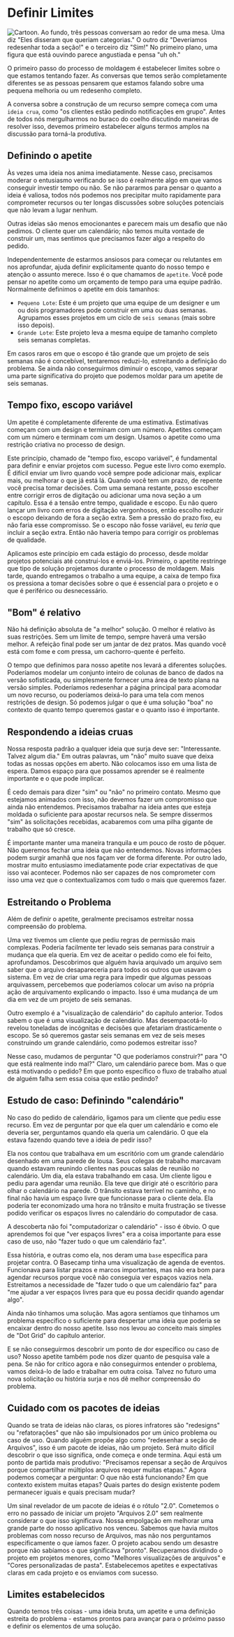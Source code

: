 # Definir Limites

![Cartoon. Ao fundo, três pessoas conversam ao redor de uma mesa. Uma diz "Eles disseram que queriam categorias." O outro diz "Deveríamos redesenhar toda a seção!" e o terceiro diz "Sim!" No primeiro plano, uma figura que está ouvindo parece angustiada e pensa "uh oh."](assets/intro_cartoon-849a30dad3a668738e5933a410abd2dd895dbab32c14bb5bdb1604652f74c1e4.jpg)

O primeiro passo do processo de moldagem é estabelecer limites sobre o que estamos tentando fazer. As conversas que temos serão completamente diferentes se as pessoas pensarem que estamos falando sobre uma pequena melhoria ou um redesenho completo.

A conversa sobre a construção de um recurso sempre começa com uma `ideia crua`, como "os clientes estão pedindo notificações em grupo". Antes de todos nós mergulharmos no buraco do coelho discutindo maneiras de resolver isso, devemos primeiro estabelecer alguns termos amplos na discussão para torná-la produtiva.

## Definindo o apetite

Às vezes uma ideia nos anima imediatamente. Nesse caso, precisamos moderar o entusiasmo verificando se isso é realmente algo em que vamos conseguir investir tempo ou não. Se não pararmos para pensar o quanto a ideia é valiosa, todos nós podemos nos precipitar muito rapidamente para comprometer recursos ou ter longas discussões sobre soluções potenciais que não levam a lugar nenhum.

Outras ideias são menos emocionantes e parecem mais um desafio que não pedimos. O cliente quer um calendário; não temos muita vontade de construir um, mas sentimos que precisamos fazer algo a respeito do pedido.

Independentemente de estarmos ansiosos para começar ou relutantes em nos aprofundar, ajuda definir explicitamente quanto do nosso tempo e atenção o assunto merece. Isso é o que chamamos de `apetite`. Você pode pensar no apetite como um orçamento de tempo para uma equipe padrão. Normalmente definimos o apetite em dois tamanhos:

- `Pequeno Lote`: Este é um projeto que uma equipe de um designer e um ou dois programadores pode construir em uma ou duas semanas. Agrupamos esses projetos em um ciclo de `seis semanas` (mais sobre isso depois).
- `Grande Lote`: Este projeto leva a mesma equipe de tamanho completo seis semanas completas.

Em casos raros em que o escopo é tão grande que um projeto de seis semanas não é concebível, tentaremos reduzi-lo, estreitando a definição do problema. Se ainda não conseguirmos diminuir o escopo, vamos separar uma parte significativa do projeto que podemos moldar para um apetite de seis semanas.

## Tempo fixo, escopo variável

Um apetite é completamente diferente de uma estimativa. Estimativas começam com um design e terminam com um número. Apetites começam com um número e terminam com um design. Usamos o apetite como uma restrição criativa no processo de design.

Este princípio, chamado de "tempo fixo, escopo variável", é fundamental para definir e enviar projetos com sucesso. Pegue este livro como exemplo. É difícil enviar um livro quando você sempre pode adicionar mais, explicar mais, ou melhorar o que já está lá. Quando você tem um prazo, de repente você precisa tomar decisões. Com uma semana restante, posso escolher entre corrigir erros de digitação ou adicionar uma nova seção a um capítulo. Essa é a tensão entre tempo, qualidade e escopo. Eu não quero lançar um livro com erros de digitação vergonhosos, então escolho reduzir o escopo deixando de fora a seção extra. Sem a pressão do prazo fixo, eu não faria esse compromisso. Se o escopo não fosse variável, eu *teria* que incluir a seção extra. Então não haveria tempo para corrigir os problemas de qualidade.

Aplicamos este princípio em cada estágio do processo, desde moldar projetos potenciais até construí-los e enviá-los. Primeiro, o apetite restringe que tipo de solução projetamos durante o processo de moldagem. Mais tarde, quando entregamos o trabalho a uma equipe, a caixa de tempo fixa os pressiona a tomar decisões sobre o que é essencial para o projeto e o que é periférico ou desnecessário.

## "Bom" é relativo

Não há definição absoluta de "a melhor" solução. O melhor é relativo às suas restrições. Sem um limite de tempo, sempre haverá uma versão melhor. A refeição final pode ser um jantar de dez pratos. Mas quando você está com fome e com pressa, um cachorro-quente é perfeito.

O tempo que definimos para nosso apetite nos levará a diferentes soluções. Poderíamos modelar um conjunto inteiro de colunas de banco de dados na versão sofisticada, ou simplesmente fornecer uma área de texto plana na versão simples. Poderíamos redesenhar a página principal para acomodar um novo recurso, ou poderíamos deixá-lo para uma tela com menos restrições de design. Só podemos julgar o que é uma solução "boa" no contexto de quanto tempo queremos gastar e o quanto isso é importante.

## Respondendo a ideias cruas

Nossa resposta padrão a qualquer ideia que surja deve ser: "Interessante. Talvez algum dia." Em outras palavras, um "não" muito suave que deixa todas as nossas opções em aberto. Não colocamos isso em uma lista de espera. Damos espaço para que possamos aprender se é realmente importante e o que pode implicar.

É cedo demais para dizer "sim" ou "não" no primeiro contato. Mesmo que estejamos animados com isso, não devemos fazer um compromisso que ainda não entendemos. Precisamos trabalhar na ideia antes que esteja moldada o suficiente para apostar recursos nela. Se sempre dissermos "sim" às solicitações recebidas, acabaremos com uma pilha gigante de trabalho que só cresce.

É importante manter uma maneira tranquila e um pouco de rosto de pôquer. Não queremos fechar uma ideia que não entendemos. Novas informações podem surgir amanhã que nos façam ver de forma diferente. Por outro lado, mostrar muito entusiasmo imediatamente pode criar expectativas de que isso vai acontecer. Podemos não ser capazes de nos comprometer com isso uma vez que o contextualizamos com tudo o mais que queremos fazer.

## Estreitando o Problema

Além de definir o apetite, geralmente precisamos estreitar nossa compreensão do problema.

Uma vez tivemos um cliente que pediu regras de permissão mais complexas. Poderia facilmente ter levado seis semanas para construir a mudança que ela queria. Em vez de aceitar o pedido como ele foi feito, aprofundamos. Descobrimos que alguém havia arquivado um arquivo sem saber que o arquivo desapareceria para todos os outros que usavam o sistema. Em vez de criar uma regra para impedir que algumas pessoas arquivassem, percebemos que poderíamos colocar um aviso na própria ação de arquivamento explicando o impacto. Isso é uma mudança de um dia em vez de um projeto de seis semanas.

Outro exemplo é a "visualização de calendário" do capítulo anterior. Todos sabem o que é uma visualização de calendário. Mas desempacotá-lo revelou toneladas de incógnitas e decisões que afetariam drasticamente o escopo. Se só queremos gastar seis semanas em vez de seis meses construindo um grande calendário, como podemos estreitar isso?

Nesse caso, mudamos de perguntar "O que poderíamos construir?" para "O que está realmente indo mal?" Claro, um calendário parece bom. Mas o que está motivando o pedido? Em que ponto específico o fluxo de trabalho atual de alguém falha sem essa coisa que estão pedindo?

## Estudo de caso: Definindo "calendário"

No caso do pedido de calendário, ligamos para um cliente que pediu esse recurso. Em vez de perguntar por que ela quer um calendário e como ele deveria ser, perguntamos quando ela queria um calendário. O que ela estava fazendo quando teve a ideia de pedir isso?

Ela nos contou que trabalhava em um escritório com um grande calendário desenhado em uma parede de lousa. Seus colegas de trabalho marcavam quando estavam reunindo clientes nas poucas salas de reunião no calendário. Um dia, ela estava trabalhando em casa. Um cliente ligou e pediu para agendar uma reunião. Ela teve que dirigir até o escritório para olhar o calendário na parede. O trânsito estava terrível no caminho, e no final não havia um espaço livre que funcionasse para o cliente dela. Ela poderia ter economizado uma hora no trânsito e muita frustração se tivesse podido verificar os espaços livres no calendário do computador de casa.

A descoberta não foi "computadorizar o calendário" - isso é óbvio. O que aprendemos foi que "ver espaços livres" era a coisa importante para esse caso de uso, não "fazer tudo o que um calendário faz".

Essa história, e outras como ela, nos deram uma `base` específica para projetar contra. O Basecamp tinha uma visualização de agenda de eventos. Funcionava para listar prazos e marcos importantes, mas não era bom para agendar recursos porque você não conseguia ver espaços vazios nela. Estreitamos a necessidade de "fazer tudo o que um calendário faz" para "me ajudar a ver espaços livres para que eu possa decidir quando agendar algo".

Ainda não tínhamos uma solução. Mas agora sentíamos que tínhamos um problema específico o suficiente para despertar uma ideia que poderia se encaixar dentro do nosso apetite. Isso nos levou ao conceito mais simples de "Dot Grid" do capítulo anterior.

E se não conseguirmos descobrir um ponto de dor específico ou caso de uso? Nosso apetite também pode nos dizer quanto de pesquisa vale a pena. Se não for crítico agora e não conseguirmos entender o problema, vamos deixá-lo de lado e trabalhar em outra coisa. Talvez no futuro uma nova solicitação ou história surja e nos dê melhor compreensão do problema.

## Cuidado com os pacotes de ideias

Quando se trata de ideias não claras, os piores infratores são "redesigns" ou "refatorações" que não são impulsionados por um único problema ou caso de uso. Quando alguém propõe algo como "redesenhar a seção de Arquivos", isso é um pacote de ideias, não um projeto. Será muito difícil descobrir o que isso significa, onde começa e onde termina. Aqui está um ponto de partida mais produtivo: "Precisamos repensar a seção de Arquivos porque compartilhar múltiplos arquivos requer muitas etapas." Agora podemos começar a perguntar: O que não está funcionando? Em que contexto existem muitas etapas? Quais partes do design existente podem permanecer iguais e quais precisam mudar?

Um sinal revelador de um pacote de ideias é o rótulo "2.0". Cometemos o erro no passado de iniciar um projeto "Arquivos 2.0" sem realmente considerar o que isso significava. Nossa empolgação em melhorar uma grande parte do nosso aplicativo nos venceu. Sabemos que havia muitos problemas com nosso recurso de Arquivos, mas não nos perguntamos especificamente o que íamos fazer. O projeto acabou sendo um desastre porque não sabíamos o que significava "pronto". Recuperamos dividindo o projeto em projetos menores, como "Melhores visualizações de arquivos" e "Cores personalizadas de pasta". Estabelecemos apetites e expectativas claras em cada projeto e os enviamos com sucesso.

## Limites estabelecidos

Quando temos três coisas - uma ideia bruta, um apetite e uma definição estreita do problema - estamos prontos para avançar para o próximo passo e definir os elementos de uma solução.